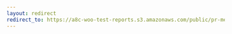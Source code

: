 ```yaml
---
layout: redirect
redirect_to: https://a8c-woo-test-reports.s3.amazonaws.com/public/pr-merge/42913/api/index.html
---
```

